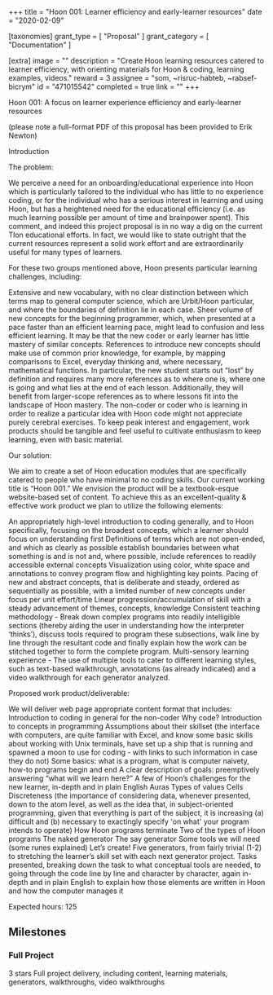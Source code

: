 +++
title = "Hoon 001: Learner efficiency and early-learner resources"
date = "2020-02-09"

[taxonomies]
grant_type = [ "Proposal" ]
grant_category = [ "Documentation" ]

[extra]
image = ""
description = "Create Hoon learning resources catered to learner efficiency, with orienting materials for Hoon & coding, learning examples, videos."
reward = 3
assignee = "som, ~risruc-habteb, ~rabsef-bicrym"
id = "471015542"
completed = true
link = ""
+++

Hoon 001: A focus on learner experience efficiency and early-learner resources

(please note a full-format PDF of this proposal has been provided to Erik Newton)

Introduction

The problem:

We perceive a need for an onboarding/educational experience into Hoon which is particularly tailored to the individual who has little to no experience coding, or for the individual who has a serious interest in learning and using Hoon, but has a heightened need for the educational efficiency (i.e. as much learning possible per amount of time and brainpower spent). This comment, and indeed this project proposal is in no way a dig on the current Tlon educational efforts. In fact, we would like to state outright that the current resources represent a solid work effort and are extraordinarily useful for many types of learners.

For these two groups mentioned above, Hoon presents particular learning challenges, including:

Extensive and new vocabulary, with no clear distinction between which terms map to general computer science, which are Urbit/Hoon particular, and where the boundaries of definition lie in each case.
Sheer volume of new concepts for the beginning programmer, which, when presented at a pace faster than an efficient learning pace, might lead to confusion and less efficient learning.
It may be that the new coder or early learner has little mastery of similar concepts. References to introduce new concepts should make use of common prior knowledge, for example, by mapping comparisons to Excel, everyday thinking and, where necessary, mathematical functions.
In particular, the new student starts out “lost” by definition and requires many more references as to where one is, where one is going and what lies at the end of each lesson.
Additionally, they will benefit from larger-scope references as to where lessons fit into the landscape of Hoon mastery.
The non-coder or coder who is learning in order to realize a particular idea with Hoon code might not appreciate purely cerebral exercises. To keep peak interest and engagement, work products should be tangible and feel useful to cultivate enthusiasm to keep learning, even with basic material.

Our solution:

We aim to create a set of Hoon education modules that are specifically catered to people who have minimal to no coding skills. Our current working title is “Hoon 001.” We envision the product will be a textbook-esque website-based set of content. To achieve this as an excellent-quality & effective work product we plan to utilize the following elements:

An appropriately high-level introduction to coding generally, and to Hoon specifically, focusing on the broadest concepts, which a learner should focus on understanding first
Definitions of terms which are not open-ended, and which as clearly as possible establish boundaries between what something is and is not and, where possible, include references to readily accessible external concepts
Visualization using color, white space and annotations to convey program flow and highlighting key points.
Pacing of new and abstract concepts, that is deliberate and steady, ordered as sequentially as possible, with a limited number of new concepts under focus per unit effort/time
Linear progression/accumulation of skill with a steady advancement of themes, concepts, knowledge
Consistent teaching methodology - Break down complex programs into readily intelligible sections (thereby aiding the user in understanding how the interpreter ‘thinks’), discuss tools required to program these subsections, walk line by line through the resultant code and finally explain how the work can be stitched together to form the complete program.
Multi-sensory learning experience - The use of multiple tools to cater to different learning styles, such as text-based walkthrough, annotations (as already indicated) and a video walkthrough for each generator analyzed.

Proposed work product/deliverable:

We will deliver web page appropriate content format that includes:
Introduction to coding in general for the non-coder
Why code?
Introduction to concepts in programming
Assumptions about their skillset (the interface with computers, are quite familiar with Excel, and know some basic skills about working with Unix terminals, have set up a ship that is running and spawned a moon to use for coding - with links to such information in case they do not)
Some basics: what is a program, what is computer naivety, how-to programs begin and end
A clear description of goals: preemptively answering “what will we learn here?”
A few of Hoon’s challenges for the new learner, in-depth and in plain English
Auras
Types of values
Cells
Discreteness (the importance of considering data, whenever presented, down to the atom level, as well as the idea that, in subject-oriented programming, given that everything is part of the subject, it is increasing (a) difficult and (b) necessary to exactingly specify 'on what' your program intends to operate)
How Hoon programs terminate
Two of the types of Hoon programs
The naked generator
The say generator
Some tools we will need (some runes explained)
Let’s create! Five generators, from fairly trivial (1-2) to stretching the learner’s skill set with each next generator project. Tasks presented, breaking down the task to what conceptual tools are needed, to going through the code line by line and character by character, again in-depth and in plain English to explain how those elements are written in Hoon and how the computer manages it

Expected hours: 125

## Milestones

### Full Project

3 stars
Full project delivery, including content, learning materials, generators, walkthroughs, video walkthroughs
